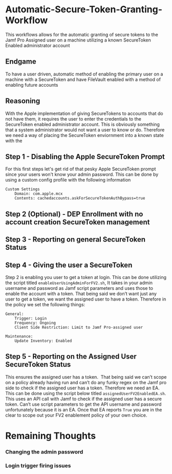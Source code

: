 # Automatic-Secure-Token-Granting-Workflow
This workflows allows for the automatic granting of secure tokens to the Jamf Pro Assigned user on a machine utilizing a known SecureToken Enabled administrator account

## Endgame
To have a user driven, automatic method of enabling the primary user on a machine with a SecureToken and have FileVault enabled with a method of enabling future accounts

## Reasoning
With the Apple implementation of giving SecureTokens to accounts that do not have them, it requires the user to enter the credentials to the SecureToken enabled administrator account. This is obviously something that a system administrator would not want a user to know or do. Therefore we need a way of placing the SecureToken enviornment into a known state with the 

## Step 1 - Disabling the Apple SecureToken Prompt

For this first steps let's get rid of that pesky Apple SecureToken prompt since your users won't know your admin password. This can be done by using a custom config profile with the following information
```
Custom Settings
	Domain: com.apple.mcx
	Contents: cachedaccounts.askForSecureTokenAuthBypass=true
```
## Step 2 (Optional) - DEP Enrollment with no account creation SecureToken management

## Step 3 - Reporting on general SecureToken Status

## Step 4 - Giving the user a SecureToken
Step 2 is enabling you user to get a token at login. This can be done utilizing the script titled `enableUserUsingAdminForFV2.sh`, It takes in your admin username and password as Jamf script parameters and uses those to enable the account with a token. That being said we don’t want just any user to get a token, we want the assigned user to have a token. Therefore in the policy we set the following things:
```
General:
	Trigger: Login 
	Frequency: Ongoing
	Client Side Restriction: Limit to Jamf Pro-assigned user

Maintenance:
	Update Inventory: Enabled
```
	
## Step 5 - Reporting on the Assigned User SecureToken Status
This ensures the assigned user has a token.  That being said we can’t scope on a policy already having run and can’t do any funky regex on the Jamf pro side to check if the assigned user has a token. Therefore we need an EA. This can be done using the script below titled `assignedUserFV2EnabledEA.sh`. This uses an API call with Jamf to check if the assigned user has a secure token. Can’t use script parameters to get the API username and password unfortunately because it is an EA. Once that EA reports `True` you are in the clear to scope out your FV2 enablement policy of your own choice.

# Remaining Thoughts

### Changing the admin password

### Login trigger firing issues
